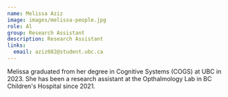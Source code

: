 ```yaml
---
name: Melissa Aziz
image: images/melissa-people.jpg
role: Al
group: Research Assistant  
description: Research Assistant 
links:
  email: aziz082@student.ubc.ca
---
```


Melissa graduated from her degree in Cognitive Systems (COGS) at UBC in 2023. She has been a research assistant at the Opthalmology Lab in BC Children's Hospital since 2021. 

